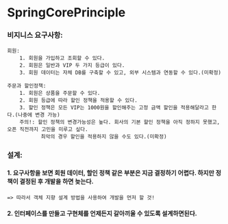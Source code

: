 # SpringCorePrinciple

### 비지니스 요구사항:
    회원:
        1. 회원을 가입하고 조회할 수 있다.
        2. 회원은 일반과 VIP 두 가지 등급이 있다.
        3. 회원 데이터는 자체 DB를 구축할 수 있고, 외부 시스템과 연동할 수 있다.(미확정)

    주문과 할인정책:
        1. 회원은 상품을 주문할 수 있다.
        2. 회원 등급에 따라 할인 정책을 적용할 수 있다.
        3. 할인 정책은 모든 VIP는 1000원을 할인해주는 고정 금액 할인을 적용해달라고 한다.(나중에 변경 가능)
        주의!: 할인 정책의 변경가능성은 높다. 회사의 기본 할인 정책을 아직 정하지 못했고, 오픈 직전까지 고민을 미루고 싶다.
               최악의 경우 할인을 적용하지 않을 수도 있다.(미확정)


### 설계:
#### 1. 요구사항을 보면 회원 데이터, 할인 정책 같은 부분은 지금 결정하기 어렵다. 하지만 정책이 결정된 후 개발을 하면 늦는다.
    => 따라서 객체 지향 설계 방법을 사용하여 개발을 먼저 할 것!
#### 2. 인터페이스를 만들고 구현체를 언제든지 갈아끼울 수 있도록 설계하면된다.
